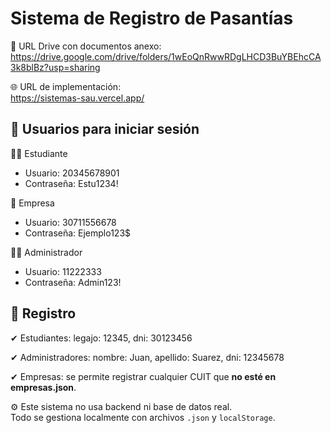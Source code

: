 # Sistema de Registro de Pasantías

📎 URL Drive con documentos anexo:  
https://drive.google.com/drive/folders/1wEoQnRwwRDgLHCD3BuYBEhcCA3k8blBz?usp=sharing

🌐 URL de implementación:  
https://sistemas-sau.vercel.app/

## 🔐 Usuarios para iniciar sesión

👨‍🎓 Estudiante  
- Usuario: 20345678901  
- Contraseña: Estu1234!

🏢 Empresa  
- Usuario: 30711556678  
- Contraseña: Ejemplo123$

👩‍💼 Administrador  
- Usuario: 11222333  
- Contraseña: Admin123!

## 📝 Registro

✔ Estudiantes: legajo: 12345, dni: 30123456 

✔ Administradores: nombre: Juan, apellido: Suarez, dni: 12345678

✔ Empresas: se permite registrar cualquier CUIT que **no esté en empresas.json**.

⚙️ Este sistema no usa backend ni base de datos real.  
Todo se gestiona localmente con archivos `.json` y `localStorage`.





